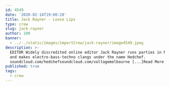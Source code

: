 ```yaml
---
id: 4549
date: '2020-02-14T19:00:28'
title: Jack Rayner - Loose Lips
type: crew
slug: jack-rayner
author: 100
banner:
  - ../../static/images/importCrew/jack-rayner/image4549.jpeg
description: >-
  EDITOR Widely discredited online editor Jack Rayner runs parties in Melbourne
  and makes electro-bass-techno clangs under the name Hedchef.
  soundcloud.com/hedchefsoundcloud.com/voltagemelbourne [...]Read More...
published: true
tags:
  - crew
---
```

